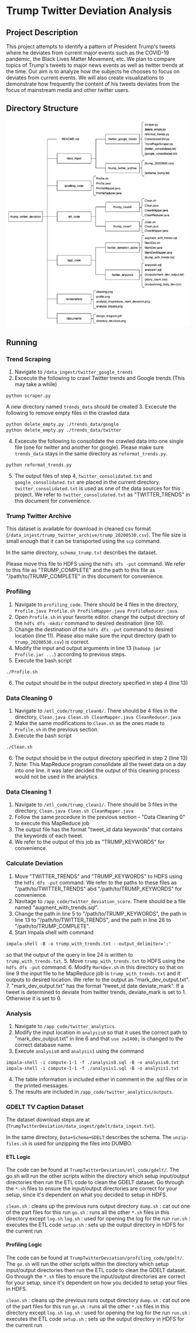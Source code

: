 # Trump Twitter Deviation Analysis

## Project Description
This project attempts to identify a pattern of President Trump's tweets where he deviates from current major events such as the COVID-19 pandemic, the Black Lives Matter Movement, etc. We plan to compare topics of Trump's tweets to major news events as well as twitter trends at the time. Our aim is to analyze how the subjects he chooses to focus on deviates from current events. We will also create visualizations to demonstrate how frequently the content of his tweets deviates from the focus of mainstream media and other twitter users. 

## Directory Structure

![](./documents/directory_structure.png)

## Running

### Trend Scraping

1. Navigate to ```/data_ingest/twitter_google_trends```
2. Excecute the following to crawl Twitter trends and Google trends (This may take a while)
```
python scraper.py
```
A new directory named ```trends_data``` should be created
3. Excecute the following to remove empty files in the crawled data
```
python delete_empty.py ./trends_data/google
python delete_empty.py ./trends_data/twitter
```
4. Excecute the following to consolidate the crawled data into one single file 
(one for twitter and another for google).
Please make sure ```trends_data``` stays in the same directory as ```reformat_trends.py```.
```
python reformat_trends.py
```
5. The output files of step 4, ```twitter_consolidated.txt``` and ```google_consolidated.txt``` are placed in the current directory. ```twitter_consolidated.txt``` is used as one of the data sources for this project. 
We refer to ```twitter_consolidated.txt``` as "TWITTER_TRENDS" in this document for convenience.

### Trump Twitter Archive

This dataset is available for download in cleaned csv format (```/data_injest/trump_twitter_archive/trump_20200530.csv```). The file size is small enough that it can be transported using the ```scp``` command. 

In the same directory, ```schema_trump.txt``` describes the dataset. 

Please move this file to HDFS using the ```hdfs dfs -put``` command. We refer to this file as "TRUMP_COMPLETE" and the path to this file as "/path/to/TRUMP_COMPLETE" in this document for convenience. 

### Profiling

1. Navigate to ```profiling_code```. There should be 4 files in the directory, ```Profile.java Profile.sh ProfileMapper.java ProfileReducer.java```. 
2. Open ```Profile.sh``` in your favorite editor. change the output directory of the ```hdfs dfs -mkdir``` command to desired destination (line 10). 
3. Change the destination of the ```hdfs dfs -put``` command to desired location (line 11). Please also make sure the input directory (path to ```trump_20200530.csv```) is correct. 
4. Modify the input and output arguments in line 13 (```hadoop jar Profile.jar ...```) according to previous steps. 
5. Execute the bash script
```
./Profile.sh
```
6. The output should be in the output directory specified in step 4 (line 13)

### Data Cleaning 0

1. Navigate to ```/etl_code/trump_clean0/```. There should be 4 files in the directory, ```Clean.java Clean.sh CleanMapper.java CleanReducer.java```
2. Make the same modifications to ```Clean.sh``` as the ones made to ```Profile.sh``` in the previous section. 
3. Execute the bash script
```
./Clean.sh
```
6. The output should be in the output directory specified in step 2 (line 13)
7. Note: This MapReduce program consolidate all the tweet data on a day into one line. it was later decided the output of this cleaning process would not be used in the analytics.

### Data Cleaning 1

1. Navigate to ```/etl_code/trump_clean1/```. There should be 3 files in the directory, ```Clean.java Clean.sh CleanMapper.java```
2. Follow the same procedure in the previous section - "Data Cleaning 0" to execute this MapReduce job
3. The output file has the format "tweet_id  data  keywords" that contains the keywords of each tweet. 
4. We refer to the output of this job as "TRUMP_KEYWORDS" for convenience.

### Calculate Deviation

1. Move "TWITTER_TRENDS" and "TRUMP_KEYWORDS" to HDFS using the ```hdfs dfs -put``` command. We refer to the paths to these files as "/path/to/TWITTER_TRENDS" abd "/path/to/TRUMP_KEYWORDS" for convenience.
2. Navitage to ```/app_code/twitter_deviation_score```. There should be a file named "augment_with_trends.sql".
3. Change the path in line 5 to "/path/to/TRUMP_KEYWORDS", the path in line 13 to "/path/to/TWITTER_TRENDS", and the path in line 26 to "/path/to/TRUMP_COMPLETE". 
4. Start Impala shell with command 
```
impala-shell -B -o trump_with_trends.txt --output_delimiter=';'
```
so that the output of the query in line 24 is written to ```trump_with_trends.txt```.
5. Move ```trump_with_trends.txt``` to HDFS using the ```hdfs dfs -put``` command. 
6. Modify ```MarkDev.sh``` in this directory so that on line 9 the input file to he MapReduce job is ```trump_with_trends.txt``` and it outputs to desired location. We refer to the output as "mark_dev_output.txt". 
7. "mark_dev_output.txt" has the format "tweet_id  date  deviate_mark". If a tweet is determined to deviate from twitter trends, deviate_mark is set to 1. Otherwise it is set to 0.

### Analysis

1. Navigate to ```/app_code/twitter_analytics```.
2. Modify the input location in ```analysis0``` so that it uses the correct path to "mark_dev_output.txt" in line 6 and that ```use zw1400;``` is changed to the correct database name.
3. Execute ```analysis0``` and ```analysis1``` using the command
```
impala-shell -i compute-1-1 -f ./analysis0.sql -B -o analysis0.txt
impala-shell -i compute-1-1 -f ./analysis1.sql -B -o analysis1.txt
```
4. The table information is included either in comment in the .sql files or in the printed messages. 
5. The results are included in ```/app_code/twitter_analytics/outputs```.

### GDELT TV Caption Dataset

The dataset download steps are at (```TrumpTwitterDeviation/data_ingest/gdelt/data_ingest.txt```).

In the same directory, ```Data+Schema+GDELT``` describes the schema. The ```unzip-files.sh``` is used for unzipping the files into DUMBO. 

#### ETL Logic

The code can be found at ```TrumpTwitterDeviation/etl_code/gdelt/```. The go.sh will run the other scripts within the directory which setup input/output directories then run the ETL code to clean the GDELT dataset. Go through the ```*.sh``` files to ensure the input/output directories are correct for your setup, since it's dependent on what you decided to setup in HDFS.

```clean.sh``` : cleans up the previous runs output directory
```dump.sh```  : cat out one of the part files for this run
```go.sh```    : runs all the other ```*.sh``` files in this directory except ```log.sh```
```log.sh```   : used for opening the log for the run
```run.sh```   : executes the ETL code
```setup.sh``` : sets up the output directory in HDFS for the current run

#### Profiling Logic

The code can be found at ```TrumpTwitterDeviation/profiling_code/gdelt/```. The ```go.sh``` will run the other scripts within the directory which setup input/output directories then run the ETL code to clean the GDELT dataset. Go through the ```*.sh``` files to ensure the input/output directories are correct for your setup, since it's dependent on how you decided to setup your files in HDFS. 

```clean.sh``` : cleans up the previous runs output directory
```dump.sh```  : cat out one of the part files for this run
```go.sh```    : runs all the other ```*.sh``` files in this directory except ```log.sh```
```log.sh```   : used for opening the log for the run
```run.sh```   : executes the ETL code
```setup.sh``` : sets up the output directory in HDFS for the current run
